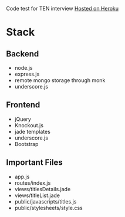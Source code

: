 Code test for TEN interview
[Hosted on Heroku](http://turnertest.heroku.com)

Stack
=====

Backend
-------
* node.js
* express.js
* remote mongo storage through monk
* underscore.js

Frontend
--------
* jQuery
* Knockout.js
* jade templates
* underscore.js
* Bootstrap

Important Files
---------------
* app.js
* routes/index.js
* views/titlesDetails.jade
* views/titleList.jade
* public/javascripts/titles.js
* public/stylesheets/style.css
